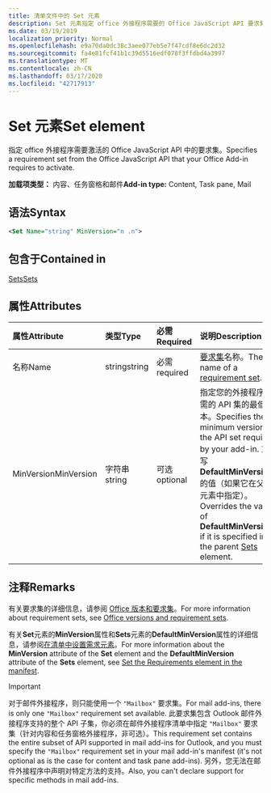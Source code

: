 ```yaml
---
title: 清单文件中的 Set 元素
description: Set 元素指定 office 外接程序需要的 Office JavaScript API 要求集才能激活。
ms.date: 03/19/2019
localization_priority: Normal
ms.openlocfilehash: e9a70da0dc38c3aee077eb5e7f47cdf8e6dc2d32
ms.sourcegitcommit: fa4e81fcf41b1c39d5516edf078f3ffdbd4a3997
ms.translationtype: MT
ms.contentlocale: zh-CN
ms.lasthandoff: 03/17/2020
ms.locfileid: "42717913"
---
```

# <a name="set-element"></a><span data-ttu-id="49f4a-103">Set 元素</span><span class="sxs-lookup"><span data-stu-id="49f4a-103">Set element</span></span>

<span data-ttu-id="49f4a-104">指定 office 外接程序需要激活的 Office JavaScript API 中的要求集。</span><span class="sxs-lookup"><span data-stu-id="49f4a-104">Specifies a requirement set from the Office JavaScript API that your Office Add-in requires to activate.</span></span>

<span data-ttu-id="49f4a-105">**加载项类型：** 内容、任务窗格和邮件</span><span class="sxs-lookup"><span data-stu-id="49f4a-105">**Add-in type:** Content, Task pane, Mail</span></span>

## <a name="syntax"></a><span data-ttu-id="49f4a-106">语法</span><span class="sxs-lookup"><span data-stu-id="49f4a-106">Syntax</span></span>

```XML
<Set Name="string" MinVersion="n .n">
```

## <a name="contained-in"></a><span data-ttu-id="49f4a-107">包含于</span><span class="sxs-lookup"><span data-stu-id="49f4a-107">Contained in</span></span>

[<span data-ttu-id="49f4a-108">Sets</span><span class="sxs-lookup"><span data-stu-id="49f4a-108">Sets</span></span>](sets.md)

## <a name="attributes"></a><span data-ttu-id="49f4a-109">属性</span><span class="sxs-lookup"><span data-stu-id="49f4a-109">Attributes</span></span>

|<span data-ttu-id="49f4a-110">**属性**</span><span class="sxs-lookup"><span data-stu-id="49f4a-110">**Attribute**</span></span>|<span data-ttu-id="49f4a-111">**类型**</span><span class="sxs-lookup"><span data-stu-id="49f4a-111">**Type**</span></span>|<span data-ttu-id="49f4a-112">**必需**</span><span class="sxs-lookup"><span data-stu-id="49f4a-112">**Required**</span></span>|<span data-ttu-id="49f4a-113">**说明**</span><span class="sxs-lookup"><span data-stu-id="49f4a-113">**Description**</span></span>|
|:-----|:-----|:-----|:-----|
|<span data-ttu-id="49f4a-114">名称</span><span class="sxs-lookup"><span data-stu-id="49f4a-114">Name</span></span>|<span data-ttu-id="49f4a-115">string</span><span class="sxs-lookup"><span data-stu-id="49f4a-115">string</span></span>|<span data-ttu-id="49f4a-116">必需</span><span class="sxs-lookup"><span data-stu-id="49f4a-116">required</span></span>|<span data-ttu-id="49f4a-117">[要求集](../../develop/office-versions-and-requirement-sets.md)名称。</span><span class="sxs-lookup"><span data-stu-id="49f4a-117">The name of a [requirement set](../../develop/office-versions-and-requirement-sets.md).</span></span>|
|<span data-ttu-id="49f4a-118">MinVersion</span><span class="sxs-lookup"><span data-stu-id="49f4a-118">MinVersion</span></span>|<span data-ttu-id="49f4a-119">字符串</span><span class="sxs-lookup"><span data-stu-id="49f4a-119">string</span></span>|<span data-ttu-id="49f4a-120">可选</span><span class="sxs-lookup"><span data-stu-id="49f4a-120">optional</span></span>|<span data-ttu-id="49f4a-121">指定您的外接程序所需的 API 集的最低版本。</span><span class="sxs-lookup"><span data-stu-id="49f4a-121">Specifies the minimum version of the API set required by your add-in.</span></span> <span data-ttu-id="49f4a-122">重写**DefaultMinVersion**的值（如果它在父[集](sets.md)元素中指定）。</span><span class="sxs-lookup"><span data-stu-id="49f4a-122">Overrides the value of **DefaultMinVersion**, if it is specified in the parent [Sets](sets.md) element.</span></span>|

## <a name="remarks"></a><span data-ttu-id="49f4a-123">注释</span><span class="sxs-lookup"><span data-stu-id="49f4a-123">Remarks</span></span>

<span data-ttu-id="49f4a-124">有关要求集的详细信息，请参阅 [Office 版本和要求集](../../develop/office-versions-and-requirement-sets.md)。</span><span class="sxs-lookup"><span data-stu-id="49f4a-124">For more information about requirement sets, see [Office versions and requirement sets](../../develop/office-versions-and-requirement-sets.md).</span></span>

<span data-ttu-id="49f4a-125">有关**Set**元素的**MinVersion**属性和**Sets**元素的**DefaultMinVersion**属性的详细信息，请参阅[在清单中设置需求元素](../../develop/specify-office-hosts-and-api-requirements.md#set-the-requirements-element-in-the-manifest)。</span><span class="sxs-lookup"><span data-stu-id="49f4a-125">For more information about the **MinVersion** attribute of the **Set** element and the **DefaultMinVersion** attribute of the **Sets** element, see [Set the Requirements element in the manifest](../../develop/specify-office-hosts-and-api-requirements.md#set-the-requirements-element-in-the-manifest).</span></span>

> [!IMPORTANT] 
> <span data-ttu-id="49f4a-126">对于邮件外接程序，则只能使用一个 `"Mailbox"` 要求集。</span><span class="sxs-lookup"><span data-stu-id="49f4a-126">For mail add-ins, there is only one  `"Mailbox"` requirement set available.</span></span> <span data-ttu-id="49f4a-127">此要求集包含 Outlook 邮件外接程序支持的整个 API 子集，你必须在邮件外接程序清单中指定 `"Mailbox"` 要求集（针对内容和任务窗格外接程序，非可选）。</span><span class="sxs-lookup"><span data-stu-id="49f4a-127">This requirement set contains the entire subset of API supported in mail add-ins for Outlook, and you must specify the `"Mailbox"` requirement set in your mail add-in's manifest (it's not optional as is the case for content and task pane add-ins).</span></span> <span data-ttu-id="49f4a-128">另外，您无法在邮件外接程序中声明对特定方法的支持。</span><span class="sxs-lookup"><span data-stu-id="49f4a-128">Also, you can't declare support for specific methods in mail add-ins.</span></span>

